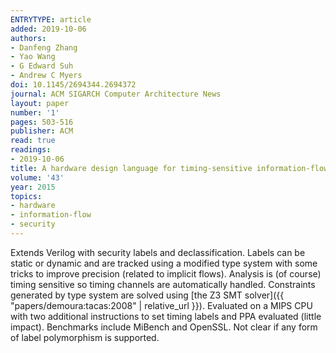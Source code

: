 ```yaml
---
ENTRYTYPE: article
added: 2019-10-06
authors:
- Danfeng Zhang
- Yao Wang
- G Edward Suh
- Andrew C Myers
doi: 10.1145/2694344.2694372
journal: ACM SIGARCH Computer Architecture News
layout: paper
number: '1'
pages: 503-516
publisher: ACM
read: true
readings:
- 2019-10-06
title: A hardware design language for timing-sensitive information-flow security
volume: '43'
year: 2015
topics:
- hardware
- information-flow
- security
---
```


Extends Verilog with security labels and declassification. Labels can be static or dynamic and are tracked using a modified type system with some tricks to improve precision (related to implicit flows).  Analysis is (of course) timing sensitive so timing channels are automatically handled.
Constraints generated by type system are solved using
[the Z3 SMT solver]({{ "papers/demoura:tacas:2008" | relative_url }}).
Evaluated on a MIPS CPU with two additional instructions to set timing labels and PPA evaluated (little impact).  Benchmarks include MiBench and OpenSSL.
Not clear if any form of label polymorphism is supported.
